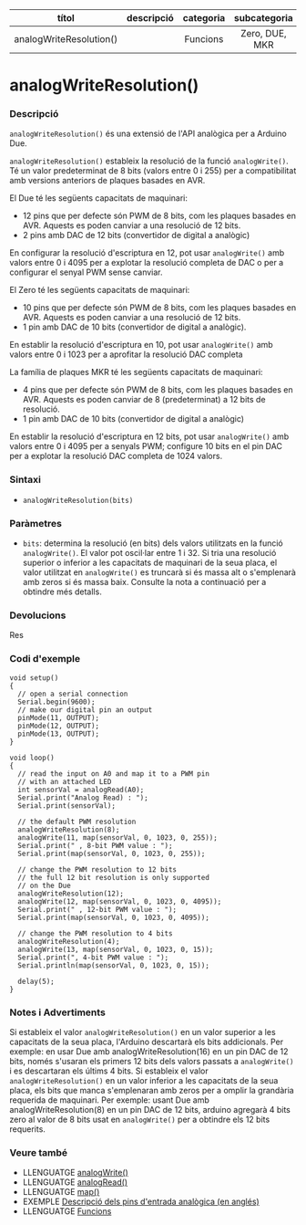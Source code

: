 
| títol | descripció   | categoria  | subcategoria        |
| :---: | :----------: | :--------: | :-----------------: |
| analogWriteResolution() | | Funcions | Zero, DUE, MKR |

# analogWriteResolution()

### Descripció

`analogWriteResolution()` és una extensió de l'API analògica per a Arduino Due.

`analogWriteResolution()` estableix la resolució de la funció `analogWrite()`. Té un valor predeterminat de 8 bits (valors entre 0 i 255)
per a compatibilitat amb versions anteriors de plaques basades en AVR.

El Due té les següents capacitats de maquinari:
* 12 pins que per defecte són PWM de 8 bits, com les plaques basades en AVR. Aquests es poden canviar a una resolució de 12 bits.
* 2 pins amb DAC de 12 bits (convertidor de digital a analògic)

En configurar la resolució d'escriptura en 12, pot usar `analogWrite()` amb valors entre 0 i 4095 per a explotar la resolució completa de DAC o per
a configurar el senyal PWM sense canviar.

El Zero té les següents capacitats de maquinari:
* 10 pins que per defecte són PWM de 8 bits, com les plaques basades en AVR. Aquests es poden canviar a una resolució de 12 bits.
* 1 pin amb DAC de 10 bits (convertidor de digital a analògic).

En establir la resolució d'escriptura en 10, pot usar `analogWrite()` amb valors entre 0 i 1023 per a aprofitar la resolució DAC completa

La família de plaques MKR té les següents capacitats de maquinari:
* 4 pins que per defecte són PWM de 8 bits, com les plaques basades en AVR. Aquests es poden canviar de 8 (predeterminat) a 12 bits de resolució.
* 1 pin amb DAC de 10 bits (convertidor de digital a analògic)

En establir la resolució d'escriptura en 12 bits, pot usar `analogWrite()` amb valors entre 0 i 4095 per a senyals PWM; configure 10 bits en el pin DAC
per a explotar la resolució DAC completa de 1024 valors.

### Sintaxi

* `analogWriteResolution(bits)`

### Paràmetres

* `bits`: determina la resolució (en bits) dels valors utilitzats en la funció `analogWrite()`. El valor pot oscil·lar entre 1 i 32.
Si tria una resolució superior o inferior a les capacitats de maquinari de la seua placa, el valor utilitzat en `analogWrite()` es truncarà si és massa alt o s'emplenarà amb zeros si és massa baix. Consulte la nota a continuació per a obtindre més detalls.

### Devolucions

Res

### Codi d'exemple

```
void setup()
{
  // open a serial connection
  Serial.begin(9600);
  // make our digital pin an output
  pinMode(11, OUTPUT);
  pinMode(12, OUTPUT);
  pinMode(13, OUTPUT);
}

void loop()
{
  // read the input on A0 and map it to a PWM pin
  // with an attached LED
  int sensorVal = analogRead(A0);
  Serial.print("Analog Read) : ");
  Serial.print(sensorVal);

  // the default PWM resolution
  analogWriteResolution(8);
  analogWrite(11, map(sensorVal, 0, 1023, 0, 255));
  Serial.print(" , 8-bit PWM value : ");
  Serial.print(map(sensorVal, 0, 1023, 0, 255));

  // change the PWM resolution to 12 bits
  // the full 12 bit resolution is only supported
  // on the Due
  analogWriteResolution(12);
  analogWrite(12, map(sensorVal, 0, 1023, 0, 4095));
  Serial.print(" , 12-bit PWM value : ");
  Serial.print(map(sensorVal, 0, 1023, 0, 4095));

  // change the PWM resolution to 4 bits
  analogWriteResolution(4);
  analogWrite(13, map(sensorVal, 0, 1023, 0, 15));
  Serial.print(", 4-bit PWM value : ");
  Serial.println(map(sensorVal, 0, 1023, 0, 15));

  delay(5);
}
```

### Notes i Advertiments

Si estableix el valor `analogWriteResolution()` en un valor superior a les capacitats de la seua placa, l'Arduino descartarà els bits addicionals.
Per exemple: en usar Due amb analogWriteResolution(16) en un pin DAC de 12 bits, només s'usaran els primers 12 bits dels valors passats a `analogWrite()`
i es descartaran els últims 4 bits.
Si estableix el valor `analogWriteResolution()` en un valor inferior a les capacitats de la seua placa, els bits que manca s'emplenaran amb zeros per a omplir la grandària requerida de maquinari. Per exemple: usant Due amb analogWriteResolution(8) en un pin DAC de 12 bits, arduino agregarà 4 bits zero al valor de 8 bits usat en `analogWrite()` per a obtindre els 12 bits requerits.

### Veure també

* LLENGUATGE [analogWrite()](../ES-Analogiques/analogWrite().md)  
* LLENGUATGE [analogRead()](../ES-Analogiques/analogRead().md)  
* LLENGUATGE [map()](../Matematiques/map().md)  
* EXEMPLE    [Descripció dels pins d'entrada analògica (en anglés)](http://arduino.cc/en/Tutorial/AnalogInputPins)  
* LLENGUATGE [Funcions](../Funcions.md)
